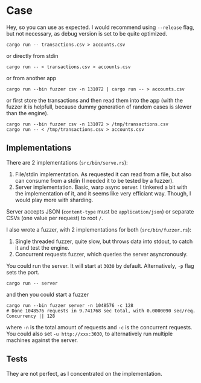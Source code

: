 # Case

Hey, so you can use as expected. I would recommend using `--release` flag, but not necessary, as debug version is set to be quite optimized.
```
cargo run -- transactions.csv > accounts.csv
```
or directly from stdin
```
cargo run -- < transactions.csv > accounts.csv
```
or from another app
```
cargo run --bin fuzzer csv -n 131072 | cargo run -- > accounts.csv
```
or first store the transactions and then read them into the app (with the fuzzer it is helpfull, because dummy generation of random cases is slower than the engine).
```
cargo run --bin fuzzer csv -n 131072 > /tmp/transactions.csv
cargo run -- < /tmp/transactions.csv > accounts.csv
```


## Implementations
There are 2 implementations (`src/bin/serve.rs`):
 1. File/stdin implementation. As requested it can read from a file, but also can consume from a stdin (I needed it to be tested by a fuzzer).
 2. Server implementation. Basic, warp async server. I tinkered a bit with the implementation of it, and it seems like very efficiant way. Though, I would play more with sharding.

Server accepts JSON (`content-type` must be `application/json`) or separate CSVs (one value per request) to root `/`.


I also wrote a fuzzer, with 2 implementations for both (`src/bin/fuzzer.rs`):
 1. Single threaded fuzzer, quite slow, but throws data into stdout, to catch it and test the engine.
 2. Concurrent requests fuzzer, which queries the server asyncronously.


You could run the server. It will start at `3030` by default. Alternatively, `-p` flag sets the port.
```
cargo run -- server
```
and then you could start a fuzzer
```
cargo run --bin fuzzer server -n 1048576 -c 128
# Done 1048576 requests in 9.741768 sec total, with 0.0000090 sec/req. Concurrency || 128
```
where `-n` is the total amount of requests and `-c` is the concurrent requests. You could also set `-u http://xxx:3030`, to alternatively run multiple machines against the server.

## Tests
They are not perfect, as I concentrated on the implementation.



